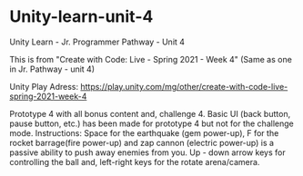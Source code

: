 # Unity-learn-unit-4
Unity Learn - Jr. Programmer Pathway - Unit 4

This is from "Create with Code: Live - Spring 2021 - Week 4"
(Same as one in Jr. Pathway - unit 4)

Unity Play Adress: 
https://play.unity.com/mg/other/create-with-code-live-spring-2021-week-4

Prototype 4 with all bonus content and, challenge 4. Basic UI (back button, pause button, etc.) has been made for prototype 4 but not for the challenge mode. Instructions: Space for the earthquake (gem power-up), F for the rocket barrage(fire power-up) and zap cannon (electric power-up) is a passive ability to push away enemies from you. Up - down arrow keys for controlling the ball and, left-right keys for the rotate arena/camera.

